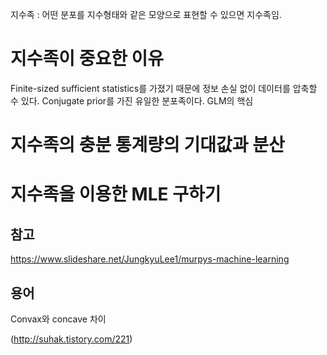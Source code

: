 지수족 : 어떤 분포를 지수형태와 같은 모양으로 표현할 수 있으면 지수족임.

# 지수족이 중요한 이유
Finite-sized sufficient statistics를 가졌기 때문에 정보 손실 없이 데이터를 압축할 수 있다.
Conjugate prior를 가진 유일한 분포족이다.
GLM의 핵심

# 지수족의 충분 통계량의 기대값과 분산

 


# 지수족을 이용한 MLE 구하기



## 참고
https://www.slideshare.net/JungkyuLee1/murpys-machine-learning

## 용어

Convax와 concave 차이
 
(http://suhak.tistory.com/221)

